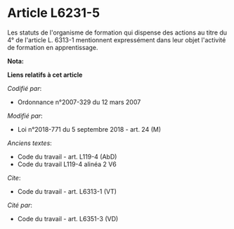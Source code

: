 # Article L6231-5

Les statuts de l'organisme de formation qui dispense des actions au titre du 4° de l'article L. 6313-1 mentionnent
expressément dans leur objet l'activité de formation en apprentissage.

**Nota:**



**Liens relatifs à cet article**

_Codifié par_:

  - Ordonnance n°2007-329 du 12 mars 2007

_Modifié par_:

  - Loi n°2018-771 du 5 septembre 2018 - art. 24 (M)

_Anciens textes_:

  - Code du travail - art. L119-4 (AbD)
  - Code du travail L119-4 alinéa 2 V6

_Cite_:

  - Code du travail - art. L6313-1 (VT)

_Cité par_:

  - Code du travail - art. L6351-3 (VD)
